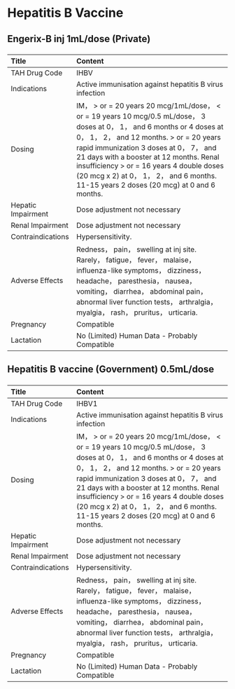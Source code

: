 # Hepatitis B Vaccine

## Engerix-B inj 1mL/dose (Private)

##### 

| Title              | Content                                                                                                                                                                                                                                                                                                                                                                                          |
|:-------------------|:-------------------------------------------------------------------------------------------------------------------------------------------------------------------------------------------------------------------------------------------------------------------------------------------------------------------------------------------------------------------------------------------------|
| TAH Drug Code      | IHBV                                                                                                                                                                                                                                                                                                                                                                                             |
| Indications        | Active immunisation against hepatitis B virus infection                                                                                                                                                                                                                                                                                                                                          |
| Dosing             | IM， > or = 20 years 20 mcg/1mL/dose， < or = 19 years 10 mcg/0.5 mL/dose， 3 doses at 0， 1， and 6 months or 4 doses at 0， 1， 2， and 12 months. > or = 20 years rapid immunization 3 doses at 0， 7， and 21 days with a booster at 12 months. Renal insufficiency > or = 16 years 4 double doses (20 mcg x 2) at 0， 1， 2， and 6 months. 11-15 years 2 doses (20 mcg) at 0 and 6 months. |
| Hepatic Impairment | Dose adjustment not necessary                                                                                                                                                                                                                                                                                                                                                                    |
| Renal Impairment   | Dose adjustment not necessary                                                                                                                                                                                                                                                                                                                                                                    |
| Contraindications  | Hypersensitivity.                                                                                                                                                                                                                                                                                                                                                                                |
| Adverse Effects    | Redness， pain， swelling at inj site. Rarely， fatigue， fever， malaise， influenza-like symptoms， dizziness， headache， paresthesia， nausea， vomiting， diarrhea， abdominal pain， abnormal liver function tests， arthralgia， myalgia， rash， pruritus， urticaria.                                                                                                                   |
| Pregnancy          | Compatible                                                                                                                                                                                                                                                                                                                                                                                       |
| Lactation          | No (Limited) Human Data - Probably Compatible                                                                                                                                                                                                                                                                                                                                                    |

## Hepatitis B vaccine (Government) 0.5mL/dose

##### 

| Title              | Content                                                                                                                                                                                                                                                                                                                                                                                          |
|:-------------------|:-------------------------------------------------------------------------------------------------------------------------------------------------------------------------------------------------------------------------------------------------------------------------------------------------------------------------------------------------------------------------------------------------|
| TAH Drug Code      | IHBV1                                                                                                                                                                                                                                                                                                                                                                                            |
| Indications        | Active immunisation against hepatitis B virus infection                                                                                                                                                                                                                                                                                                                                          |
| Dosing             | IM， > or = 20 years 20 mcg/1mL/dose， < or = 19 years 10 mcg/0.5 mL/dose， 3 doses at 0， 1， and 6 months or 4 doses at 0， 1， 2， and 12 months. > or = 20 years rapid immunization 3 doses at 0， 7， and 21 days with a booster at 12 months. Renal insufficiency > or = 16 years 4 double doses (20 mcg x 2) at 0， 1， 2， and 6 months. 11-15 years 2 doses (20 mcg) at 0 and 6 months. |
| Hepatic Impairment | Dose adjustment not necessary                                                                                                                                                                                                                                                                                                                                                                    |
| Renal Impairment   | Dose adjustment not necessary                                                                                                                                                                                                                                                                                                                                                                    |
| Contraindications  | Hypersensitivity.                                                                                                                                                                                                                                                                                                                                                                                |
| Adverse Effects    | Redness， pain， swelling at inj site. Rarely， fatigue， fever， malaise， influenza-like symptoms， dizziness， headache， paresthesia， nausea， vomiting， diarrhea， abdominal pain， abnormal liver function tests， arthralgia， myalgia， rash， pruritus， urticaria.                                                                                                                   |
| Pregnancy          | Compatible                                                                                                                                                                                                                                                                                                                                                                                       |
| Lactation          | No (Limited) Human Data - Probably Compatible                                                                                                                                                                                                                                                                                                                                                    |

